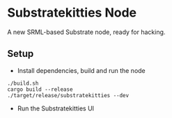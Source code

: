 # Substratekitties Node

A new SRML-based Substrate node, ready for hacking.

## Setup

* Install dependencies, build and run the node

```
./build.sh
cargo build --release
./target/release/substratekitties --dev
```

* Run the Substratekitties UI